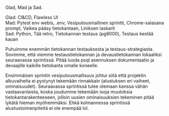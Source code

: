 Glad, Mad ja Sad.

Glad: CI&CD, Flawless UI  
Mad: Pytest env webis, .env, Vesiputousmallinen sprintti, Chrome-salasana
prompt, Vaikea pääsy tietokantaan, Liniksen laskarit  
Sad: Python, Tää retro, Tietokannan testaus (pg8000), Testaus kestää kauan

Puhuimme enemmän tietokannan testauksesta ja testaus-strategiasta. Sovimme, että
viemme testaustietokannan ja devaustietokannan lokaaliksi seuraavassa
sprintissä. Pitää luoda psql asennuksen dokumentaatio ja devaajille kaikille
tietokanta omalle koneelle.

Ensimmäisen sprintin vesiputousmallisuus johtui siitä että projektin
alkuvaiheita ei pystynyt tekemään rinnakkain (alustuksen eri vaiheet,
ominaisuudet). Seuraavassa sprintissä tulee olemaan kanssa vähän
vastaavanlaista, koska joudumme tekemään isoja muutoksia tietokantarakenteeseen,
jolloin uusien ominaisuuksien tekeminen pitää lykätä hieman myöhemmäksi. Ehkä
kolmannessa sprintissä alustustoimenpiteitä ei ole enempää lol.
